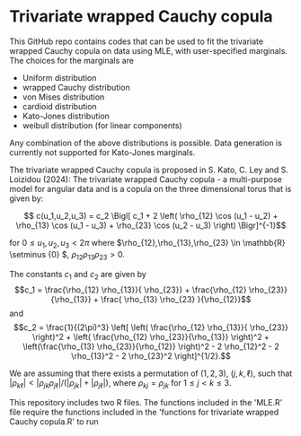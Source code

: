 # Trivariate wrapped Cauchy copula

This GitHub repo contains codes that can be used to fit the trivariate wrapped Cauchy copula on data using MLE, with user-specified marginals. The choices for the marginals are 
* Uniform distribution
* wrapped Cauchy distribution
* von Mises distribution
* cardioid distribution
* Kato-Jones distribution
* weibull distribution (for linear components)

Any combination of the above distributions is possible.
Data generation is currently not supported for Kato-Jones marginals.


The trivariate wrapped Cauchy copula is proposed in S. Kato, C. Ley and S. Loizidou (2024): The trivariate wrapped Cauchy copula - a multi-purpose model for angular data and is a copula on the three dimensional torus that is given by:

$$ c(u_1,u_2,u_3) =  c_2 \Bigl[ c_1 + 2 \left( \rho_{12} \cos (u_1 - u_2) + \rho_{13} \cos (u_1 - u_3) + \rho_{23} \cos (u_2 - u_3) \right) \Bigr]^{-1}$$

for $0 \leq u_1,u_2, u_3 < 2\pi$
where $\rho_{12},\rho_{13},\rho_{23} \in \mathbb{R} \setminus \{0\} $, $\rho_{12}\rho_{13} \rho_{23} >0$.

The constants $c_1$ and $c_2$ are given by
$$c_1 = \frac{\rho_{12} \rho_{13}}{ \rho_{23}} + \frac{\rho_{12} \rho_{23}}{\rho_{13}} + \frac{ \rho_{13} \rho_{23} }{\rho_{12}}$$
and
$$c_2 = \frac{1}{(2\pi)^3} \left[ \left( \frac{\rho_{12} \rho_{13}}{ \rho_{23}} \right)^2 + \left( \frac{\rho_{12} \rho_{23}}{\rho_{13}} \right)^2 + \left(\frac{\rho_{13} \rho_{23}}{\rho_{12}} \right)^2 - 2 \rho_{12}^2 - 2 \rho_{13}^2 - 2 \rho_{23}^2 \right]^{1/2}.$$

We are assuming that there exists a permutation of $(1,2,3)$, $(j,k,\ell)$, such that $|\rho_{k \ell}| < |\rho_{jk} \rho_{j \ell}| / ( |\rho_{jk}| + |\rho_{j \ell}|)$, where $\rho_{kj} = \rho_{jk}$ for $1 \leq j < k \leq 3$.

This repository includes two R files. The functions included in the 'MLE.R' file require the functions included in the 'functions for trivariate wrapped Cauchy copula.R' to run